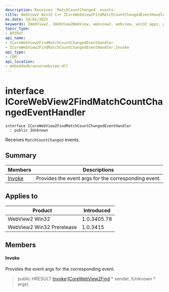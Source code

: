```yaml
---
description: Receives `MatchCountChanged` events.
title: WebView2 Win32 C++ ICoreWebView2FindMatchCountChangedEventHandler
ms.date: 10/01/2025
keywords: IWebView2, IWebView2WebView, webview2, webview, win32 apps, win32, edge, ICoreWebView2, ICoreWebView2Controller, browser control, edge html, ICoreWebView2FindMatchCountChangedEventHandler
topic_type: 
- APIRef
api_name:
- ICoreWebView2FindMatchCountChangedEventHandler
- ICoreWebView2FindMatchCountChangedEventHandler.Invoke
api_type:
- COM
api_location:
- embeddedbrowserwebview.dll
---
```


# interface ICoreWebView2FindMatchCountChangedEventHandler

```
interface ICoreWebView2FindMatchCountChangedEventHandler
  : public IUnknown
```

Receives `MatchCountChanged` events.

## Summary

 Members                        | Descriptions
--------------------------------|---------------------------------------------
[Invoke](#invoke) | Provides the event args for the corresponding event.

## Applies to

Product                         | Introduced
--------------------------------|---------------------------------------------
WebView2 Win32            |    1.0.3405.78
WebView2 Win32 Prerelease |    1.0.3415

## Members

#### Invoke

Provides the event args for the corresponding event.

> public HRESULT [Invoke](#invoke)([ICoreWebView2Find](icorewebview2find.md#icorewebview2find) * sender, IUnknown * args)

